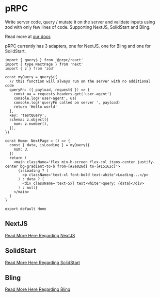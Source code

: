 # pRPC

Write server code, query / mutate it on the server and validate inputs using zod with only few lines of code. Supporting NextJS, SolidStart and Bling.

Read more at [our docs](https://prpc.vercel.app)

pRPC currently has 3 adapters, one for NextJS, one for Bling and one for SolidStart.

```tsx
import { query$ } from '@prpc/react'
import { type NextPage } from 'next'
import { z } from 'zod'

const myQuery = query$({
  // this function will always run on the server with no additional code
  queryFn: ({ payload, request$ }) => {
    const ua = request$.headers.get('user-agent')
    console.log('user-agent', ua)
    console.log('queryFn called on server ', payload)
    return 'Hello world'
  },
  key: 'testQuery',
  schema: z.object({
    num: z.number(),
  }),
})

const Home: NextPage = () => {
  const { data, isLoading } = myQuery({
    num: 3,
  })
  return (
    <main className='flex min-h-screen flex-col items-center justify-center bg-gradient-to-b from-[#2e026d] to-[#15162c]'>
      {isLoading ? (
        <p className='text-xl font-bold text-white'>Loading...</p>
      ) : data ? (
        <div className='text-5xl text-white'>query: {data}</div>
      ) : null}
    </main>
  )
}

export default Home
```

## NextJS

[Read More Here Regarding NextJS](https://prpc.vercel.app/react/install)

## SolidStart

[Read More Here Regarding SolidStart](https://prpc.vercel.app/solid/install)

## Bling

[Read More Here Regarding Bling](https://prpc.vercel.app/react/install)
